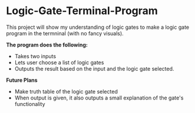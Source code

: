 # Logic-Gate-Terminal-Program

This project will show my understanding of logic gates to make a logic gate program in the termninal (with no fancy visuals).

**The program does the following:**
* Takes two inputs 
* Lets user choose a list of logic gates
* Outputs the result based on the input and the logic gate selected. 

**Future Plans**
* Make truth table of the logic gate selected
* When output is given, it also outputs a small explanation of the gate's functionality
